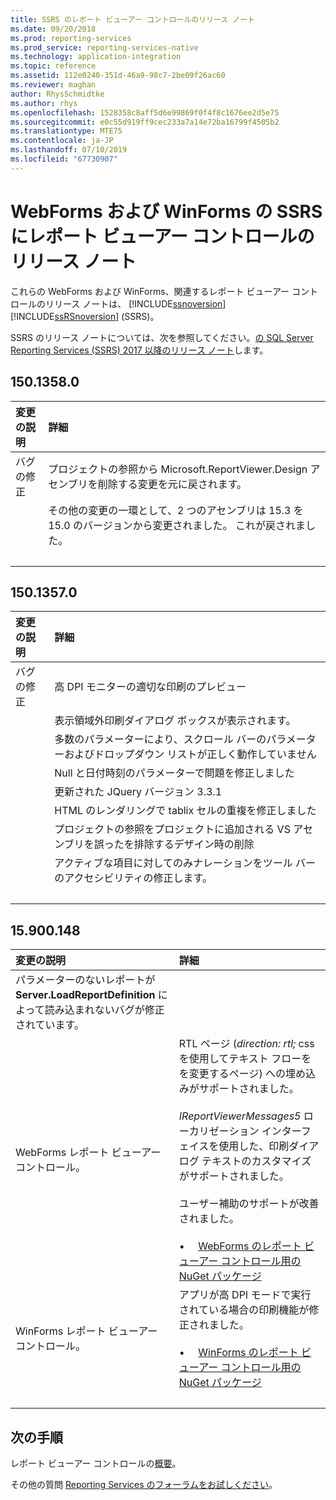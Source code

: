 ```yaml
---
title: SSRS のレポート ビューアー コントロールのリリース ノート
ms.date: 09/20/2018
ms.prod: reporting-services
ms.prod_service: reporting-services-native
ms.technology: application-integration
ms.topic: reference
ms.assetid: 112e0240-351d-46a9-98c7-2be09f26ac60
ms.reviewer: maghan
author: RhysSchmidtke
ms.author: rhys
ms.openlocfilehash: 1528358c8aff5d6e99869f0f4f8c1676ee2d5e75
ms.sourcegitcommit: e0c55d919ff9cec233a7a14e72ba16799f4505b2
ms.translationtype: MTE75
ms.contentlocale: ja-JP
ms.lasthandoff: 07/10/2019
ms.locfileid: "67730907"
---
```

# <a name="release-notes-for-the-report-viewer-controls-for-webforms-and-winforms-of-ssrs"></a>WebForms および WinForms の SSRS にレポート ビューアー コントロールのリリース ノート

これらの WebForms および WinForms、関連するレポート ビューアー コントロールのリリース ノートは、 [!INCLUDE[ssnoversion](../../includes/ssnoversion-md.md)] [!INCLUDE[ssRSnoversion](../../includes/ssrsnoversion-md.md)] (SSRS)。

SSRS のリリース ノートについては、次を参照してください。[の SQL Server Reporting Services (SSRS) 2017 以降のリリース ノート](../release-notes-reporting-services.md)します。

## <a name="15013580"></a>150.1358.0
| 変更の説明 | 詳細 |
| :----------------- | :------ |
| バグの修正 | プロジェクトの参照から Microsoft.ReportViewer.Design アセンブリを削除する変更を元に戻されます。 |
|           | その他の変更の一環として、2 つのアセンブリは 15.3 を 15.0 のバージョンから変更されました。 これが戻されました。 |
| &nbsp; | &nbsp; |

## <a name="15013570"></a>150.1357.0
| 変更の説明 | 詳細 |
| :----------------- | :------ |
| バグの修正  | 高 DPI モニターの適切な印刷のプレビュー |
|            | 表示領域外印刷ダイアログ ボックスが表示されます。 |
|            | 多数のパラメーターにより、スクロール バーのパラメーターおよびドロップダウン リストが正しく動作していません |
|            | Null と日付時刻のパラメーターで問題を修正しました |
|            | 更新された JQuery バージョン 3.3.1 |
|            | HTML のレンダリングで tablix セルの重複を修正しました |
|            | プロジェクトの参照をプロジェクトに追加される VS アセンブリを誤ったを排除するデザイン時の削除 |
|            | アクティブな項目に対してのみナレーションをツール バーのアクセシビリティの修正します。 |
| &nbsp; | &nbsp; |

## <a name="15900148"></a>15.900.148

| 変更の説明 | 詳細 |
| :----------------- | :------ |
| パラメーターのないレポートが **Server.LoadReportDefinition** によって読み込まれないバグが修正されています。 | &nbsp; |
| WebForms レポート ビューアー コントロール。 | RTL ページ (*direction: rtl;* css を使用してテキスト フローをを変更するページ) への埋め込みがサポートされました。<br/><br/>*IReportViewerMessages5* ローカリゼーション インターフェイスを使用した、印刷ダイアログ テキストのカスタマイズがサポートされました。<br/><br/>ユーザー補助のサポートが改善されました。<br/><br/>&bull; &nbsp; &nbsp; [WebForms のレポート ビューアー コントロール用の NuGet パッケージ](https://www.nuget.org/packages/Microsoft.ReportingServices.ReportViewerControl.Webforms/150.900.148) |
| WinForms レポート ビューアー コントロール。 | アプリが高 DPI モードで実行されている場合の印刷機能が修正されました。<br/><br/>&bull; &nbsp; &nbsp; [WinForms のレポート ビューアー コントロール用の NuGet パッケージ](https://www.nuget.org/packages/Microsoft.ReportingServices.ReportViewerControl.Winforms/150.900.148) |
| &nbsp; | &nbsp; |

## <a name="next-steps"></a>次の手順

レポート ビューアー コントロールの[概要](integrating-reporting-services-using-reportviewer-controls-get-started.md)。

その他の質問 [Reporting Services のフォーラムをお試しください](https://go.microsoft.com/fwlink/?LinkId=620231)。
